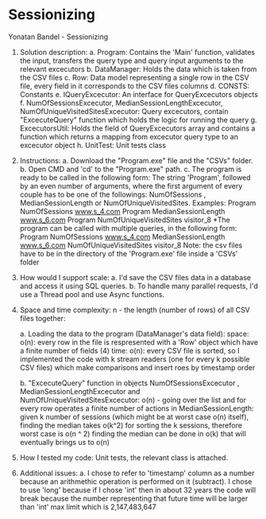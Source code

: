 # Sessionizing


Yonatan Bandel - Sessionizing

1) Solution description:
	a. Program:
		Contains the 'Main' function, validates the input, transfers the query type and query input arguments to the relevant excecutors
	b. DataManager:
		Holds the data which is taken from the CSV files
	c. Row:
		Data model representing a single row in the CSV file, every field in it corresponds to the CSV files columns
	d. CONSTS:
		Constants
	e. IQueryExcecutor:
		An interface for QueryExcecutors objects
	f. NumOfSessionsExcecutor, MedianSessionLengthExcecutor, NumOfUniqueVisitedSitesExcecutor:
		Query excecutors, contain "ExcecuteQuery" function which holds the logic for running the query
	g. ExcecutorsUtil:
		Holds the field of QueryExcecutors array and contains a function which returns a mapping from excecutor query type to an excecutor object
	h. UnitTest:
		Unit tests class

2) Instructions:
	a. Download the "Program.exe" file and the "CSVs" folder.
	b. Open CMD and 'cd' to the "Program.exe" path.
	c. The program is ready to be called in the following form:
	The string 'Program', followed by an even number of arguments, where the first argument of every couple has to be one of the followings: NumOfSessions , MedianSessionLength or NumOfUniqueVisitedSites.
	Examples: 
		Program NumOfSessions www.s_4.com
		Program MedianSessionLength www.s_6.com
		Program NumOfUniqueVisitedSites visitor_8
		*The program can be called with multiple queries, in the following form:
		Program NumOfSessions www.s_4.com MedianSessionLength www.s_6.com NumOfUniqueVisitedSites visitor_8
	Note: the csv files have to be in the directory of the 'Program.exe' file inside a 'CSVs' folder

3) How would I support scale:
	a. I'd save the CSV files data in a database and access it using SQL queries.
	b. To handle many parallel requests, I'd use a Thread pool and use Async functions.

4) Space and time complexity:
	n - the length (number of rows) of all CSV files together:

	a. Loading the data to the program (DataManager's data field):
	space: 
	o(n): every row in the file is respresented with a 'Row' object which have a finite number of fields (4)
	time:
	o(n): every CSV file is sorted, so I implemented the code with k stream readers (one for every k possible CSV files) which make comparisons and insert roes by timestamp order

	b. "ExcecuteQuery" function in objects NumOfSessionsExcecutor , MedianSessionLengthExcecutor and NumOfUniqueVisitedSitesExcecutor:
	o(n) - going over the list and for every row operates a finite number of actions
	in MedianSessionLength: given k number of sessions (which might be at worst case o(n) itself),  finding the median takes o(k^2) for sorting the k sessions, therefore worst case is o(n ^ 2)
	finding the median can be done in o(k) that will eventually brings us to o(n)

5) How I tested my code:
	Unit tests, the relevant class is attached.

6) Additional issues:
	a. I chose to refer to 'timestamp' column as a number because an arithmethic operation is performed on it (subtract).
	I chose to use 'long' because if I chose 'int' then in about 32 years the code will break because the number representing that future time will be larger than 'int' max limit which is 2,147,483,647
